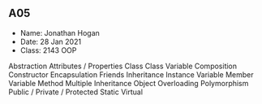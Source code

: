 ## A05
- Name: Jonathan Hogan
- Date: 28 Jan 2021
- Class: 2143 OOP


Abstraction
Attributes / Properties
Class
Class Variable
Composition
Constructor
Encapsulation
Friends
Inheritance
Instance Variable
Member Variable
Method
Multiple Inheritance
Object
Overloading
Polymorphism
Public / Private / Protected
Static
Virtual
